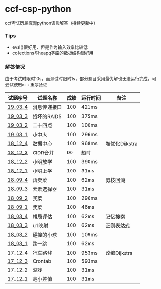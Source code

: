# ccf-csp-python
ccf考试历届真题python语言解答（持续更新中）
### Tips
* eval()很好用，但是作为输入效率比较低
* collections与heapq等库的数据结构很好用
### 解答情况
由于考试时限时10s，而测试时限时1s，部分题目采用最优解也无法运行完成，可尝试使用c++重写验证  

| 试题序号                        | 试题名称     | 成绩 | 运行时间 | 备注           |
| ------------------------------- | ------------ | ---- | -------- | -------------- |
| [19_03_4](./19_03_4/19_03_4.py) | 消息传递接口 | 100  | 421ms    |                |
| [19_03_3](./19_03_3/19_03_3.py) | 损坏的RAID5  | 100  | 375ms    |                |
| [19_03_2](./19_03_2/19_03_2.py) | 二十四点     | 100  | 100ms    |                |
| [19_03_1](./19_03_1/19_03_1.py) | 小中大       | 100  | 296ms    |                |
| [18_12_4](./18_12_4/18_12_4.py) | 数据中心     | 100  | 968ms    | 堆优化Dijkstra |
| [18_12_3](./18_12_3/18_12_3.py) | CIDR合并     | 90   | 超时     |                |
| [18_12_2](./18_12_2/18_12_2.py) | 小明放学     | 100  | 390ms    |                |
| [18_12_1](./18_12_1/18_12_1.py) | 小明上学     | 100  | 31ms     |                |
| [18_09_4](./18_09_4/18_09_4.py) | 再卖菜       | 100  | 62ms     | 剪枝回溯       |
| [18_09_3](./18_09_3/18_09_3.py) | 元素选择器   | 100  | 31ms     |                |
| [18_09_2](./18_09_2/18_09_2.py) | 买菜         | 100  | 296ms    |                |
| [18_09_1](./18_09_1/18_09_1.py) | 卖菜         | 100  | 46ms     |                |
| [18_03_4](./18_03_4/18_03_4.py) | 棋局评估     | 100  | 62ms     | 记忆搜索       |
| [18_03_3](./18_03_3/18_03_3.py) | url映射      | 100  | 62ms     | 正则表达式     |
| [18_03_2](./18_03_2/18_03_2.py) | 碰撞的小球   | 100  | 109ms    |                |
| [18_03_1](./18_03_1/18_03_1.py) | 跳一跳       | 100  | 62ms     |                |
| [17_12_4](./17_12_4/17_12_4.py) | 行车路线     | 100  | 953ms    | 改编Dijkstra   |
| [17_12_3](./17_12_3/17_12_3.py) | Crontab      | 100  | 593ms    |                |
| [17_12_2](./17_12_2/17_12_2.py) | 游戏         | 100  | 31ms     |                |
| [17_12_1](./17_12_1/17_12_1.py) | 最小差值     | 100  | 31ms     |                |